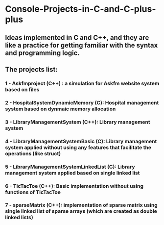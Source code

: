 # Console-Projects-in-C-and-C-plus-plus
## Ideas implemented in C and C++, and they are like a practice for getting familiar with the syntax and programming logic.
## The projects list:
### 1 - Askfmproject (C++) : a simulation for Askfm website system based on files
### 2 - HospitalSystemDynamicMemory (C): Hospital management system based on dynmaic memory allocation
### 3 - LibraryManagementSystem (C++): Library management system
### 4 - LibraryManagementSystemBasic (C): Library management system applied without using any features that facilitate the operations (like struct)
### 5 - LibraryManagementSystemLinkedList (C): Library management system applied based on single linked list
### 6 - TicTacToe (C++): Basic implementation without using functions of TicTacToe
### 7 - sparseMatrix (C++): implementation of sparse matrix using single linked list of sparse arrays (which are created as double linked lists)
